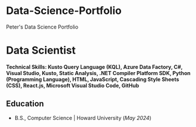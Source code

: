 # Data-Science-Portfolio
Peter's Data Science Portfolio

# Data Scientist

#### Technical Skills: Kusto Query Language (KQL), Azure Data Factory, C#, Visual Studio, Kusto, Static Analysis, .NET Compiler Platform SDK, Python (Programming Language), HTML, JavaScript, Cascading Style Sheets (CSS), React.js, Microsoft Visual Studio Code, GitHub

## Education	        		
- B.S., Computer Science | Howard University (_May 2024_)
